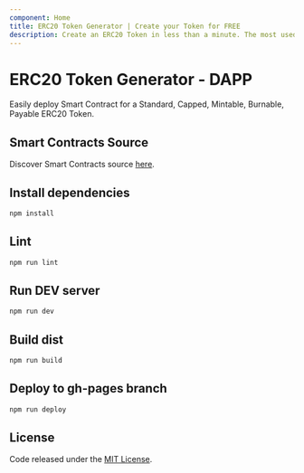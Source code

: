 ```yaml
---
component: Home
title: ERC20 Token Generator | Create your Token for FREE
description: Create an ERC20 Token in less than a minute. The most used Smart Contract Generator for ERC20 Token.
---
```


# ERC20 Token Generator - DAPP

Easily deploy Smart Contract for a Standard, Capped, Mintable, Burnable, Payable ERC20 Token.

## Smart Contracts Source
 
Discover Smart Contracts source [here](https://github.com/vittominacori/erc20-generator).

## Install dependencies

```bash
npm install
```

## Lint

```bash
npm run lint
```

## Run DEV server

```bash
npm run dev
```

## Build dist

```bash
npm run build
```

## Deploy to gh-pages branch

```bash
npm run deploy
```

## License

Code released under the [MIT License](https://github.com/vittominacori/erc20-generator/blob/master/LICENSE).
